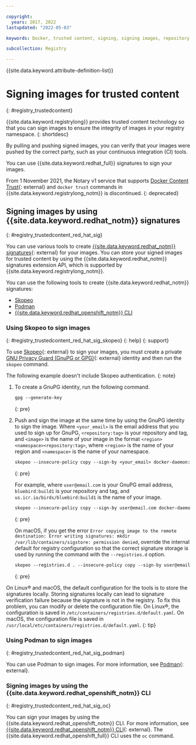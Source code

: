 ```yaml
---

copyright:
  years: 2017, 2022
lastupdated: "2022-05-03"

keywords: Docker, trusted content, signing, signing images, repository keys, trust, revoking trust, signing key, skopeo, podman, Red Hat signatures, sign images, images, signatures, cli

subcollection: Registry

---
```


{{site.data.keyword.attribute-definition-list}}

# Signing images for trusted content
{: #registry_trustedcontent}

{{site.data.keyword.registrylong}} provides trusted content technology so that you can sign images to ensure the integrity of images in your registry namespace.
{: shortdesc}

By pulling and pushing signed images, you can verify that your images were pushed by the correct party, such as your continuous integration (CI) tools.

You can use {{site.data.keyword.redhat_full}} signatures to sign your images.

From 1 November 2021, the Notary v1 service that supports [Docker Content Trust](https://docs.docker.com/engine/security/trust/){: external} and `docker trust` commands in {{site.data.keyword.registrylong_notm}} is discontinued.
{: deprecated}

## Signing images by using {{site.data.keyword.redhat_notm}} signatures
{: #registry_trustedcontent_red_hat_sig}

You can use various tools to create [{{site.data.keyword.redhat_notm}} signatures](https://www.redhat.com/en/blog/container-image-signing){: external} for your images. You can store your signed images for trusted content by using the {{site.data.keyword.redhat_notm}} signatures extension API, which is supported by {{site.data.keyword.registrylong_notm}}.

You can use the following tools to create {{site.data.keyword.redhat_notm}} signatures:

- [Skopeo](#registry_trustedcontent_red_hat_sig_skopeo)
- [Podman](#registry_trustedcontent_red_hat_sig_podman)
- [{{site.data.keyword.redhat_openshift_notm}} CLI](#registry_trustedcontent_red_hat_sig_oc)

### Using Skopeo to sign images
{: #registry_trustedcontent_red_hat_sig_skopeo}
{: help}
{: support}

To use [Skopeo](https://github.com/containers/skopeo){: external} to sign your images, you must create a private [GNU Privacy Guard (GnuPG or GPG)](https://gnupg.org/){: external} identity and then run the `skopeo` command.

The following example doesn't include Skopeo authentication.
{: note}

1. To create a GnuPG identity, run the following command.

    ```txt
    gpg --generate-key
    ```
    {: pre}

2. Push and sign the image at the same time by using the GnuPG identity to sign the image. Where `<your_email>` is the email address that you used to sign up for GnuPG, `<repository:tag>` is your repository and tag, and `<image>` is the name of your image in the format `<region><namespace><repository:tag>`, where `<region>` is the name of your region and `<namespace>` is the name of your namespace.

    ```txt
    skopeo --insecure-policy copy --sign-by <your_email> docker-daemon:<repository:tag> docker://<image>
    ```
    {: pre}

    For example, where `user@email.com` is your GnuPG email address, `bluebird:build1` is your repository and tag, and `us.icr.io/birds/bluebird:build1` is the name of your image.

    ```txt
    skopeo --insecure-policy copy --sign-by user@email.com docker-daemon:bluebird:build1 docker://us.icr.io/birds/bluebird:build1
    ```
    {: pre}

    On macOS, if you get the error `Error copying image to the remote destination: Error writing signatures: mkdir /var/lib/containers/sigstore: permission denied`, override the internal default for registry configuration so that the correct signature storage is used by running the command with the  `--registries.d` option.

    ```txt
    skopeo --registries.d . --insecure-policy copy --sign-by user@email.com docker-daemon:us.icr.io/birds/bluebird:build1 docker://us.icr.io/birds/bluebird:build1
    ```
    {: pre}

On Linux&reg; and macOS, the default configuration for the tools is to store the signatures locally. Storing signatures locally can lead to signature verification failure because the signature is not in the registry. To fix this problem, you can modify or delete the configuration file. On Linux&reg;, the configuration is saved in `/etc/containers/registries.d/default.yaml`. On macOS, the configuration file is saved in `/usr/local/etc/containers/registries.d/default.yaml`.
{: tip}

### Using Podman to sign images
{: #registry_trustedcontent_red_hat_sig_podman}

You can use Podman to sign images. For more information, see [Podman](https://podman.io/){: external}.

### Signing images by using the {{site.data.keyword.redhat_openshift_notm}} CLI
{: #registry_trustedcontent_red_hat_sig_oc}

You can sign your images by using the {{site.data.keyword.redhat_openshift_notm}} CLI. For more information, see [{{site.data.keyword.redhat_openshift_notm}} CLI](https://docs.openshift.com/container-platform/3.11/admin_guide/image_signatures.html){: external}. The {{site.data.keyword.redhat_openshift_full}} CLI uses the `oc` command.


